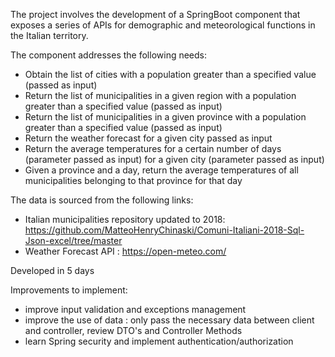 

The project involves the development of a SpringBoot component that exposes a series of APIs for demographic and meteorological functions in the Italian territory. 

The component addresses the following needs:

- Obtain the list of cities with a population greater than a specified value (passed as input)
- Return the list of municipalities in a given region with a population greater than a specified value (passed as input) 
- Return the list of municipalities in a given province with a population greater than a specified value (passed as input) 
- Return the weather forecast for a given city passed as input
- Return the average temperatures for a certain number of days (parameter passed as input) for a given city (parameter passed as input)
- Given a province and a day, return the average temperatures of all municipalities belonging to that province for that day

The data is sourced from the following links:

- Italian municipalities repository updated to 2018: https://github.com/MatteoHenryChinaski/Comuni-Italiani-2018-Sql-Json-excel/tree/master
- Weather Forecast API : https://open-meteo.com/


Developed in 5 days

Improvements to implement:

- improve input validation and exceptions management
- improve the use of data : only pass the necessary data between client and controller, review DTO's and Controller Methods
- learn Spring security and implement authentication/authorization
